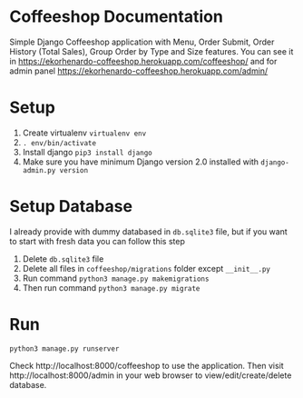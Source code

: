 Coffeeshop Documentation
========================

Simple Django Coffeeshop application with Menu, Order Submit, Order History (Total Sales), Group Order by Type and Size features. You can see it in https://ekorhenardo-coffeeshop.herokuapp.com/coffeeshop/ and for admin panel https://ekorhenardo-coffeeshop.herokuapp.com/admin/

Setup
============

1. Create virtualenv `virtualenv env`
1. `. env/bin/activate`
1. Install django `pip3 install django`
1. Make sure you have minimum Django version 2.0 installed with `django-admin.py version`

Setup Database
==============

I already provide with dummy databased in `db.sqlite3` file, but if you want to start with fresh data you can follow this step

1. Delete `db.sqlite3` file
1. Delete all files in `coffeeshop/migrations` folder except `__init__.py`
1. Run command `python3 manage.py makemigrations`
1. Then run command `python3 manage.py migrate`

Run
===

```
python3 manage.py runserver
```

Check http://localhost:8000/coffeeshop to use the application. Then visit http://localhost:8000/admin in your web browser to view/edit/create/delete database.